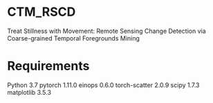 # CTM_RSCD
Treat Stillness with Movement: Remote Sensing Change Detection via Coarse-grained Temporal Foregrounds Mining

# Requirements
Python 3.7
pytorch 1.11.0
einops  0.6.0
torch-scatter 2.0.9
scipy 1.7.3
matplotlib  3.5.3
